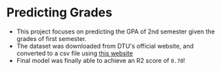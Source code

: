# Predicting Grades
* This project focuses on predicting the GPA of 2nd semester given the grades of first semester.
* The dataset was downloaded from DTU's official website, and converted to a csv file using [this website](https://www.zamzar.com/)
* Final model was finally able to achieve an R2 score of ``0.70``!
